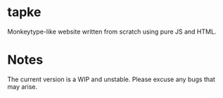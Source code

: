 # tapke
Monkeytype-like website written from scratch using pure JS and HTML.

# Notes
The current version is a WIP and unstable. Please excuse any bugs that may arise.


